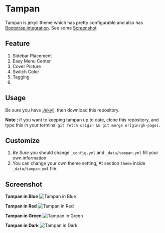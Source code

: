 Tampan
======

Tampan is jekyll theme which has pretty configurable and also has [Bootstrap integration](http://getbootstrap.com). See some [Screenshot](https://github.com/antoniputra/tampan#screenshot)


## Feature
1. Sidebar Placement
2. Easy Menu Center
3. Cover Picture
4. Switch Color
5. Tagging
6. 

## Usage
Be sure you have [Jekyll](http://jekyllrb.com/docs/installation/). then download this repository.

**Note :** if you want to keeping tampan up to date, clone this repository, and type this in your terminal ``git fetch origin && git merge origin/gh-pages``.

## Customize
1. *Be Sure* you should change `_config.yml` and `_data/tampan.yml` fill your own information
2. You can change your own theme setting, At section ``theme`` inside `_data/tampan.yml` file.


## Screenshot
**Tampan in Blue**
![Tampan in Blue](http://media-cache-ak0.pinimg.com/736x/e0/7b/0c/e07b0cf23a9f192a52e45c981ed70f41.jpg)

**Tampan in Red**
![Tampan in Red](http://media-cache-ak0.pinimg.com/736x/da/9f/89/da9f89c35c2dfc9e4832946b5209e42a.jpg)

**Tampan in Green**
![Tampan in Green](http://media-cache-ec0.pinimg.com/736x/95/a5/7e/95a57e3fe2a73632e7e1ca0b98caf64f.jpg)

**Tampan in Dark**
![Tampan in Dark](http://media-cache-ec0.pinimg.com/736x/a8/d8/18/a8d8184caea758be843976c6505561f3.jpg)
